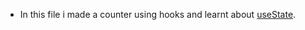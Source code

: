 
* In this file i made a counter using hooks and learnt about [useState](https://www.w3schools.com/react/react_usestate.asp).